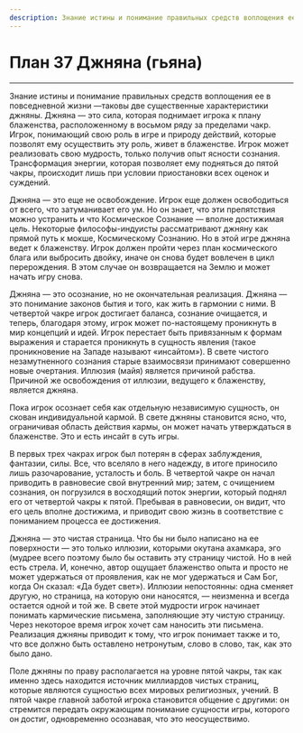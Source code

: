 ```yaml
---
description: Знание истины и понимание правильных средств воплощения ее в повседневной жизни —таковы две существенные характеристики джняны. Джняна — это сила, которая поднимает игрока к плану блаженства, расположенному в восьмом ряду за пределами чакр.
---
```

# План 37 Джняна (гьяна)


---
Знание истины и понимание правильных средств воплощения ее в повседневной жизни —таковы две существенные характеристики джняны. Джняна — это сила, которая поднимает игрока к плану блаженства, расположенному в восьмом ряду за пределами чакр. Игрок, понимающий свою роль в игре и природу действий, которые позволят ему осуществить эту роль, живет в блаженстве. Игрок может реализовать свою мудрость, только получив опыт ясности сознания. Трансформация энергии, которая позволяет ему подняться до пятой чакры, происходит лишь при условии приостановки всех оценок и суждений. 

Джняна — это еще не освобождение. Игрок еще должен освободиться от всего, что затуманивает его ум. Но он знает, что эти препятствия можно устранить и что Космическое Сознание — вполне достижимая цель. Некоторые философы-индуисты рассматривают джняну как прямой путь к мокше, Космическому Сознанию. Но в этой игре джняна ведет к блаженству. Игрок должен пройти через план космического блага или выбросить двойку, иначе он снова будет вовлечен в цикл перерождения. В этом случае он возвращается на Землю и может начать игру снова. 

Джняна — это осознание, но не окончательная реализация. Джняна — это понимание законов бытия и того, как жить в гармонии с ними. В четвертой чакре игрок достигает баланса, сознание очищается, и теперь, благодаря этому, игрок может по-настоящему проникнуть в мир концепций и идей. Игрок перестает быть привязанным к формам выражения и старается проникнуть в сущность явления (такое проникновение на Западе называют «инсайтом»). В свете чистого незамутненного сознания старые взаимосвязи принимают совершенно новые очертания. Иллюзия (майя) является причиной рабства. Причиной же освобождения от иллюзии, ведущего к блаженству, является джняна. 

Пока игрок осознает себя как отдельную независимую сущность, он скован индивидуальной кармой. В свете джняны становится ясно, что, ограничивая область действия кармы, он может начать утверждаться в блаженстве. Это и есть инсайт в суть игры. 

В первых трех чакрах игрок был потерян в сферах заблуждения, фантазии, силы. Все, что вселяло в него надежду, в итоге приносило лишь разочарование, усталость и боль. В четвертой чакре он начал приводить в равновесие свой внутренний мир; затем, с очищением сознания, он погрузился в восходящий поток энергии, который поднял его от четвертой чакры к пятой. Пребывая в равновесии, он видит, что его цель вполне достижима, и приводит свою жизнь в соответствие с пониманием процесса ее достижения. 

Джняна — это чистая страница. Что бы ни было написано на ее поверхности — это только иллюзии, которыми окутана ахамкара, эго (мудрее всего поэтому было бы оставить эту страницу чистой. Но в ней есть стрела. И, конечно, автор ощущает блаженство опыта и просто не может удержаться от проявления, как не мог удержаться и Сам Бог, когда Он сказал: «Да будет свет»). Иллюзии непостоянны: одна сменяет другую, но страница, на которую они наносятся, — неизменна и всегда остается одной и той же. В свете этой мудрости игрок начинает понимать кармические письмена, заполняющие эту чистую страницу. Через некоторое время игрок хочет сам наносить эти письмена. Реализация джняны приводит к тому, что игрок понимает также и то, что все должно быть оставлено нетронутым, слово в слово, так, как это было дано. 

Поле джняны по праву располагается на уровне пятой чакры, так как именно здесь находится источник миллиардов чистых страниц, которые являются сущностью всех мировых религиозных, учений. В пятой чакре главной заботой игрока становится общение с другими: он стремится передать окружающим понимание сущности игры, которого он достиг, одновременно осознавая, что это неосуществимо.
